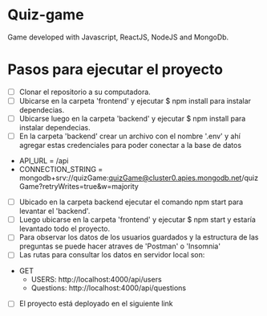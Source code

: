 # Quiz-game
Game developed with Javascript, ReactJS, NodeJS and MongoDb.

# Pasos para ejecutar el proyecto

- [ ] Clonar el repositorio a su computadora.
- [ ] Ubicarse en la carpeta 'frontend' y ejecutar $ npm install para instalar dependecias.
- [ ] Ubicarse luego en la carpeta 'backend' y ejecutar $ npm install para instalar dependecias.
- [ ] En la carpeta 'backend' crear un archivo con el nombre '.env' y ahí agregar estas credenciales para poder conectar a la base de datos
 - API_URL = /api
 - CONNECTION_STRING = mongodb+srv://quizGame:quizGame@cluster0.apies.mongodb.net/quizGame?retryWrites=true&w=majority
- [ ] Ubicado en la carpeta backend ejecutar el comando npm start para levantar el 'backend'.
- [ ] Luego ubicarse en la carpeta 'frontend' y ejecutar $ npm start y estaría levantado todo el proyecto.
- [ ] Para observar los datos de los usuarios guardados y la estructura de las preguntas se puede hacer atraves de 'Postman' o 'Insomnia'
- [ ] Las rutas para consultar los datos en servidor local son:
- GET
  - USERS: http://localhost:4000/api/users
  - Questions: http://localhost:4000/api/questions

- [ ] El proyecto está deployado en el siguiente link

